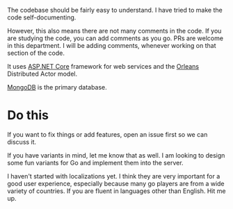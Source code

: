 The codebase should be fairly easy to understand. I have tried to make the code self-documenting.

However, this also means there are not many comments in the code. If you are studying the code, you can add comments as you go. PRs are welcome in this department.
I will be adding comments, whenever working on that section of the code.

It uses [ASP.NET Core](https://learn.microsoft.com/en-us/aspnet/core/fundamentals/best-practices?view=aspnetcore-8.0) framework for web services and the [Orleans](https://learn.microsoft.com/en-us/dotnet/orleans/) Distributed Actor model.

[MongoDB](https://www.mongodb.com/docs/manual/introduction/) is the primary database.

# Do this
If you want to fix things or add features, open an issue first so we can discuss it.

If you have variants in mind, let me know that as well. I am looking to design some fun variants for Go and implement them into the server.

I haven't started with localizations yet.
I think they are very important for a good user experience, especially because many go players are from a wide variety of countries.
If you are fluent in languages other than English. Hit me up.
